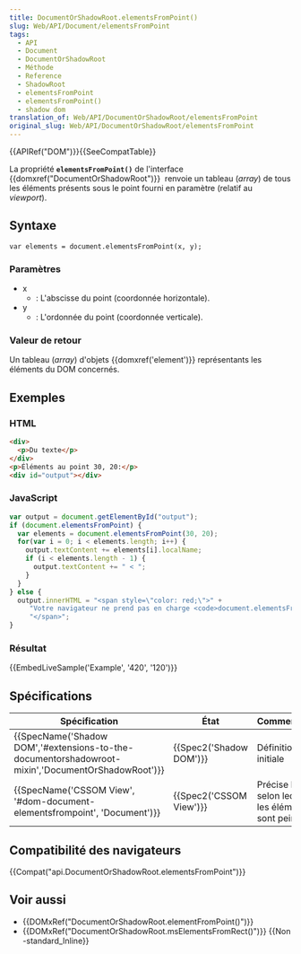```yaml
---
title: DocumentOrShadowRoot.elementsFromPoint()
slug: Web/API/Document/elementsFromPoint
tags:
  - API
  - Document
  - DocumentOrShadowRoot
  - Méthode
  - Reference
  - ShadowRoot
  - elementsFromPoint
  - elementsFromPoint()
  - shadow dom
translation_of: Web/API/DocumentOrShadowRoot/elementsFromPoint
original_slug: Web/API/DocumentOrShadowRoot/elementsFromPoint
---
```

{{APIRef("DOM")}}{{SeeCompatTable}}

La propriété **`elementsFromPoint()`** de l'interface {{domxref("DocumentOrShadowRoot")}}  renvoie un tableau (_array_) de tous les éléments présents sous le point fourni en paramètre (relatif au _viewport_).

## Syntaxe

    var elements = document.elementsFromPoint(x, y);

### Paramètres

- x
  - : L'abscisse du point (coordonnée horizontale).
- y
  - : L'ordonnée du point (coordonnée verticale).

### Valeur de retour

Un tableau (_array_) d'objets {{domxref('element')}} représentants les éléments du DOM concernés.

## Exemples

### HTML

```html
<div>
  <p>Du texte</p>
</div>
<p>Éléments au point 30, 20:</p>
<div id="output"></div>
```

### JavaScript

```js
var output = document.getElementById("output");
if (document.elementsFromPoint) {
  var elements = document.elementsFromPoint(30, 20);
  for(var i = 0; i < elements.length; i++) {
    output.textContent += elements[i].localName;
    if (i < elements.length - 1) {
      output.textContent += " < ";
    }
  }
} else {
  output.innerHTML = "<span style=\"color: red;\">" +
     "Votre navigateur ne prend pas en charge <code>document.elementsFromPoint()</code>" +
     "</span>";
}
```

### Résultat

{{EmbedLiveSample('Example', '420', '120')}}

## Spécifications

| Spécification                                                                                                                    | État                             | Commentaires                                           |
| -------------------------------------------------------------------------------------------------------------------------------- | -------------------------------- | ------------------------------------------------------ |
| {{SpecName('Shadow DOM','#extensions-to-the-documentorshadowroot-mixin','DocumentOrShadowRoot')}} | {{Spec2('Shadow DOM')}} | Définition initiale                                    |
| {{SpecName('CSSOM View', '#dom-document-elementsfrompoint', 'Document')}}                                 | {{Spec2('CSSOM View')}} | Précise l'ordre selon lequel les éléments sont peints. |

## Compatibilité des navigateurs

{{Compat("api.DocumentOrShadowRoot.elementsFromPoint")}}

## Voir aussi

- {{DOMxRef("DocumentOrShadowRoot.elementFromPoint()")}}
- {{DOMxRef("DocumentOrShadowRoot.msElementsFromRect()")}} {{Non-standard_Inline}}
